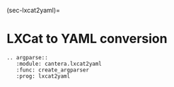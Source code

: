(sec-lxcat2yaml)=
# LXCat to YAML conversion

```{eval-rst}
.. argparse::
   :module: cantera.lxcat2yaml
   :func: create_argparser
   :prog: lxcat2yaml
```
